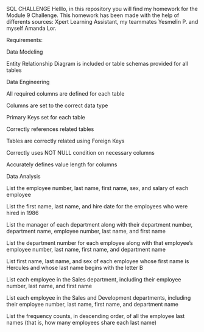 SQL CHALLENGE
Helllo, in this repository you will find my homework for the Module 9 Challenge. This homework has been made with the help of differents sources: Xpert Learning Assistant, my teammates Yesmelin P. and myself Amanda Lor.

Requirements:

Data Modeling 

Entity Relationship Diagram is included or table schemas provided for all tables 


Data Engineering

All required columns are defined for each table

Columns are set to the correct data type 

Primary Keys set for each table

Correctly references related tables

Tables are correctly related using Foreign Keys

Correctly uses NOT NULL condition on necessary columns

Accurately defines value length for columns 


Data Analysis

List the employee number, last name, first name, sex, and salary of each employee

List the first name, last name, and hire date for the employees who were hired in 1986

List the manager of each department along with their department number, department name, employee number, last name, and first name 

List the department number for each employee along with that employee’s employee number, last name, first name, and department name

List first name, last name, and sex of each employee whose first name is Hercules and whose last name begins with the letter B 

List each employee in the Sales department, including their employee number, last name, and first name 

List each employee in the Sales and Development departments, including their employee number, last name, first name, and department name 

List the frequency counts, in descending order, of all the employee last names (that is, how many employees share each last name) 
